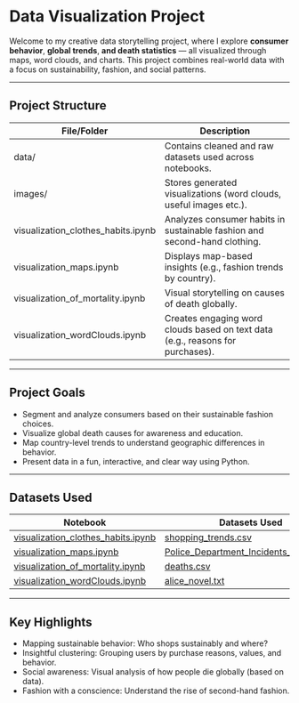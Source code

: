 # Data Visualization Project

Welcome to my creative data storytelling project, where I explore **consumer behavior**, **global trends**, **and death statistics** — all visualized through maps, word clouds, and charts. This project combines real-world data with a focus on sustainability, fashion, and social patterns.

---
## Project Structure ##

| File/Folder                           | Description                                                                    |
|---------------------------------------|--------------------------------------------------------------------------------|
| data/                                 | Contains cleaned and raw datasets used across notebooks.                       |
| images/                               | Stores generated visualizations (word clouds, useful images etc.).             |
| visualization_clothes_habits.ipynb    | Analyzes consumer habits in sustainable fashion and second-hand clothing.      |
| visualization_maps.ipynb              | Displays map-based insights (e.g., fashion trends by country).                 |
| visualization_of_mortality.ipynb      | Visual storytelling on causes of death globally.                               |
| visualization_wordClouds.ipynb        | Creates engaging word clouds based on text data (e.g., reasons for purchases). |

---
## Project Goals ##
- Segment and analyze consumers based on their sustainable fashion choices.
- Visualize global death causes for awareness and education.
- Map country-level trends to understand geographic differences in behavior.
- Present data in a fun, interactive, and clear way using Python.

---
## Datasets Used ##
| Notebook                                                                   | Datasets Used                                                                             |
|----------------------------------------------------------------------------|-------------------------------------------------------------------------------------------|
| [visualization_clothes_habits.ipynb](./visualization_clothes_habits.ipynb) | [shopping_trends.csv](./data/shopping_trends.csv)                                         |
| [visualization_maps.ipynb](./visualization_maps.ipynb)                     | [Police_Department_Incidents_-_2016_.csv](./data/Police_Department_Incidents_-_2016_.csv) |
| [visualization_of_mortality.ipynb](./visualization_of_mortality.ipynb)     | [deaths.csv](./data/deaths.csv)                                                           |         
| [visualization_wordClouds.ipynb](./visualization_wordClouds.ipynb)         | [alice_novel.txt](./data/alice_novel.txt)                                                 |

---
## Key Highlights ##
- Mapping sustainable behavior: Who shops sustainably and where?
- Insightful clustering: Grouping users by purchase reasons, values, and behavior.
- Social awareness: Visual analysis of how people die globally (based on data).
- Fashion with a conscience: Understand the rise of second-hand fashion.




